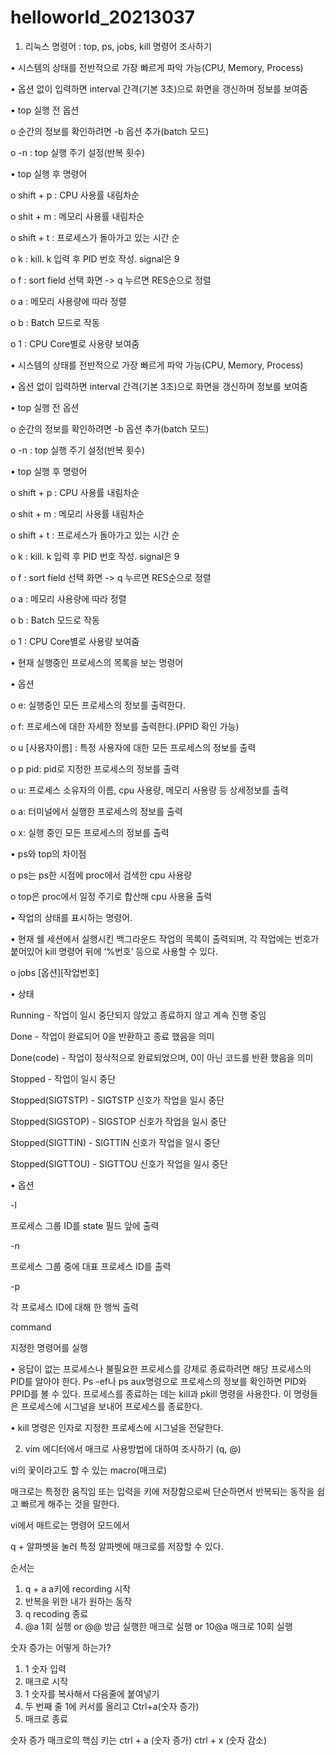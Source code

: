 # helloworld_20213037

1.	리눅스 명령어 : top, ps, jobs, kill 명령어 조사하기

<top>
  
•	시스템의 상태를 전반적으로 가장 빠르게 파악 가능(CPU, Memory, Process)
  
•	옵션 없이 입력하면 interval 간격(기본 3초)으로 화면을 갱신하며 정보를 보여줌
  
•	top 실행 전 옵션
  
  o	순간의 정보를 확인하려면 -b 옵션 추가(batch 모드)
  
  o	-n : top 실행 주기 설정(반복 횟수)
  
•	top 실행 후 명령어
  
  o	shift + p : CPU 사용률 내림차순
  
  o	shit + m : 메모리 사용률 내림차순
  
  o	shift + t : 프로세스가 돌아가고 있는 시간 순
  
  o	k : kill. k 입력 후 PID 번호 작성. signal은 9
  
  o	f : sort field 선택 화면 -> q 누르면 RES순으로 정렬
  
  o	a : 메모리 사용량에 따라 정렬
  
  o	b : Batch 모드로 작동
  
  o	1 : CPU Core별로 사용량 보여줌
  
•	시스템의 상태를 전반적으로 가장 빠르게 파악 가능(CPU, Memory, Process)
  
•	옵션 없이 입력하면 interval 간격(기본 3초)으로 화면을 갱신하며 정보를 보여줌
  
•	top 실행 전 옵션
  
  o	순간의 정보를 확인하려면 -b 옵션 추가(batch 모드)

  o	-n : top 실행 주기 설정(반복 횟수)

•	top 실행 후 명령어
  
  o	shift + p : CPU 사용률 내림차순
  
  o	shit + m : 메모리 사용률 내림차순
  
  o	shift + t : 프로세스가 돌아가고 있는 시간 순
  
  o	k : kill. k 입력 후 PID 번호 작성. signal은 9
  
  o	f : sort field 선택 화면 -> q 누르면 RES순으로 정렬
  
  o	a : 메모리 사용량에 따라 정렬
  
  o	b : Batch 모드로 작동
  
  o	1 : CPU Core별로 사용량 보여줌

<ps>
  
•	현재 실행중인 프로세스의 목록을 보는 명령어
  
•	옵션
  
  o	e: 실행중인 모든 프로세스의 정보를 출력한다.
  
  o	f: 프로세스에 대한 자세한 정보를 출력한다.(PPID 확인 가능)
  
  o	u [사용자이름] : 특정 사용자에 대한 모든 프로세스의 정보를 출력
  
  o	p pid: pid로 지정한 프로세스의 정보를 출력
  
  o	u: 프로세스 소유자의 이름, cpu 사용량, 메모리 사용량 등 상세정보를 출력
  
  o	a: 터미널에서 실행한 프로세스의 정보를 출력
  
  o	x: 실행 중인 모든 프로세스의 정보를 출력
  
•	ps와 top의 차이점
  
  o	ps는 ps한 시점에 proc에서 검색한 cpu 사용량
  
  o	top은 proc에서 일정 주기로 합산해 cpu 사용율 출력

<jobs>
  
•	작업의 상태를 표시하는 명령어.
  
•	현재 쉘 세션에서 실행시킨 백그라운드 작업의 목록이 출력되며, 각 작업에는 번호가 붙어있어 kill 명령어 뒤에 ‘%번호’ 등으로 사용할 수 있다.
  
  o	jobs [옵션][작업번호]
  
•	상태
  
 Running - 작업이 일시 중단되지 않았고 종료하지 않고 계속 진행 중임

 Done - 작업이 완료되어 0을 반환하고 종료 했음을 의미

 Done(code) - 작업이 정삭적으로 완료되었으며, 0이 아닌 코드를 반환 했음을 의미

 Stopped - 작업이 일시 중단

 Stopped(SIGTSTP) - SIGTSTP 신호가 작업을 일시 중단

 Stopped(SIGSTOP) - SIGSTOP 신호가 작업을 일시 중단

 Stopped(SIGTTIN) - SIGTTIN 신호가 작업을 일시 중단

 Stopped(SIGTTOU) - SIGTTOU 신호가 작업을 일시 중단
  
 
•	옵션
  
  -l

 프로세스 그룹 ID를 state 필드 앞에 출력

 -n

 프로세스 그룹 중에 대표 프로세스 ID를 출력

 -p

 각 프로세스 ID에 대해 한 행씩 출력

 command

 지정한 명령어를 실행
  
<kill>
  
•	응답이 없는 프로세스나 불필요한 프로세스를 강제로 종료하려면 해당 프로세스의 PID를 알아야 한다. Ps -ef나 ps aux명령으로 프로세스의 정보를 확인하면 PID와 PPID를 볼 수 있다. 프로세스를 종료하는 데는 kill과 pkill 명령을 사용한다. 이 명령들은 프로세스에 시그널을 보내어 프로세스를 종료한다.
  
•	kill 명령은 인자로 지정한 프로세스에 시그널을 전달한다.
  
  

  
  
  
 

2.	vim 에디터에서 매크로 사용방법에 대하여 조사하기 (q, @)
  
vi의 꽃이라고도 할 수 있는 macro(매크로)
  
매크로는 특정한 움직임 또는 입력을 키에 저장함으로써 단순하면서 반복되는 동작을 쉽고 빠르게 해주는 것을 말한다.

vi에서 매트로는 명령어 모드에서
  
q + 알파벳을 눌러 특정 알파벳에 매크로를 저장할 수 있다.

순서는
1. q + a       a키에 recording 시작
2. 반복을 위한 내가 원하는 동작
3. q             recoding 종료
4. @a          1회 실행
or @@         방금 실행한 매크로 실행
or 10@a       매크로 10회 실행

숫자 증가는 어떻게 하는가?
1. 1 숫자 입력
2. 매크로 시작
3. 1 숫자를 복사해서 다음줄에 붙여넣기
4. 두 번째 줄 1에 커서를 올리고 Ctrl+a(숫자 증가)
5. 매크로 종료

숫자 증가 매크로의 핵심 키는
ctrl + a (숫자 증가)
ctrl + x (숫자 감소)

